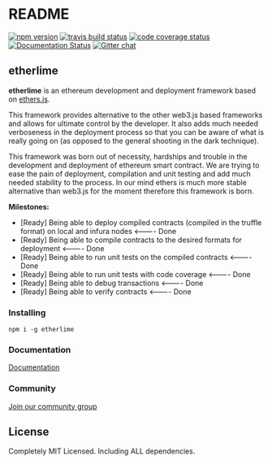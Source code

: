 # README

[![npm version](https://badge.fury.io/js/etherlime.svg)](https://badge.fury.io/js/etherlime) [![travis build status](https://img.shields.io/travis/LimeChain/etherlime/master.svg)](https://travis-ci.org/LimeChain/etherlime) [![code coverage status](https://img.shields.io/codecov/c/github/LimeChain/etherlime/master.svg)](https://codecov.io/gh/LimeChain/etherlime) [![Documentation Status](https://readthedocs.org/projects/etherlime/badge/?version=latest)](https://etherlime.readthedocs.io/en/latest/?badge=latest) [![Gitter chat](https://badges.gitter.im/lime-tech-talks/Lobby.png)](https://gitter.im/lime-tech-talks/Lobby)

## etherlime

**etherlime** is an ethereum development and deployment framework based on [ethers.js](https://github.com/ethers-io/ethers.js/).

This framework provides alternative to the other web3.js based frameworks and allows for ultimate control by the developer. It also adds much needed verboseness in the deployment process so that you can be aware of what is really going on \(as opposed to the general shooting in the dark technique\).

This framework was born out of necessity, hardships and trouble in the development and deployment of ethereum smart contract. We are trying to ease the pain of deployment, compilation and unit testing and add much needed stability to the process. In our mind ethers is much more stable alternative than web3.js for the moment therefore this framework is born.

**Milestones:**

* \[Ready\] Being able to deploy compiled contracts \(compiled in the truffle format\) on local and infura nodes &lt;---- Done
* \[Ready\] Being able to compile contracts to the desired formats for deployment &lt;---- Done
* \[Ready\] Being able to run unit tests on the compiled contracts &lt;---- Done
* \[Ready\] Being able to run unit tests with code coverage &lt;---- Done
* \[Ready\] Being able to debug transactions &lt;---- Done
* \[Ready\] Being able to verify contracts &lt;---- Done

### Installing

```text
npm i -g etherlime
```

### Documentation

[Documentation](https://etherlime.gitbook.io)

### Community

[Join our community group](https://t.me/etherlime/)

## License

Completely MIT Licensed. Including ALL dependencies.

